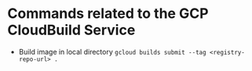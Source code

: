 # Commands related to the GCP CloudBuild Service

- Build image in local directory
  `gcloud builds submit --tag <registry-repo-url> .`
